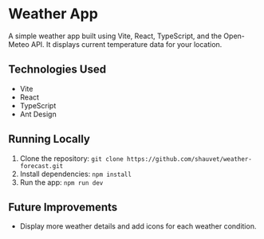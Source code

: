 # Weather App

A simple weather app built using Vite, React, TypeScript, and the Open-Meteo API. It displays current temperature data for your location.

## Technologies Used

- Vite
- React
- TypeScript
- Ant Design

## Running Locally

1. Clone the repository: `git clone https://github.com/shauvet/weather-forecast.git`
2. Install dependencies: `npm install`
3. Run the app: `npm run dev`

## Future Improvements

- Display more weather details and add icons for each weather condition.
